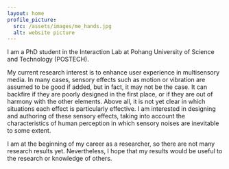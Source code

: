 ```yaml
---
layout: home
profile_picture:
  src: /assets/images/me_hands.jpg
  alt: website picture
---
```


<p>
  I am a PhD student in the Interaction Lab at Pohang University of Science and Technology (POSTECH). 
</p>
<p>
  My current research interest is to enhance user experience in multisensory media. In many cases, sensory effects such as motion or vibration are assumed to be good if added, but in fact, it may not be the case. It can backfire if they are poorly designed in the first place, or if they are out of harmony with the other elements. Above all, it is not yet clear in which situations each effect is particularly effective. I am interested in designing and authoring of these sensory effects, taking into account the characteristics of human perception in which sensory noises are inevitable to some extent.
</p>
<p>
  I am at the beginning of my career as a researcher, so there are not many research results yet. Nevertheless, I hope that my results would be useful to the research or knowledge of others.
</p>

